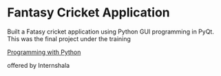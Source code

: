 # Fantasy Cricket Application
Built a Fatasy cricket application using Python GUI programming in PyQt. This was the final project under the training <a href= "https://trainings.internshala.com/python-training?utm_source=internshala-menu-dropdown"> <p> Programming with Python </p></a> offered by Internshala 
